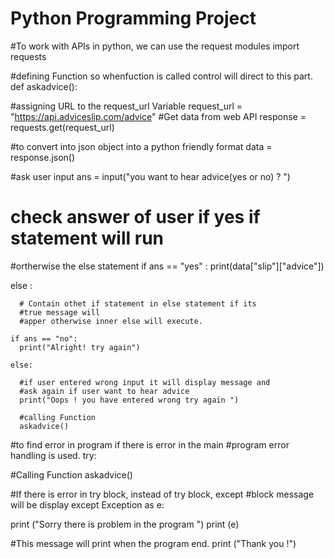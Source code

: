 <h1>Python Programming Project</h1>

#To work with APIs in python, we can use the request modules 
import requests

#defining Function so whenfuction is called control will direct to this part.
def askadvice():

   #assigning URL to the request_url Variable
   request_url = "https://api.adviceslip.com/advice"
   #Get data from web API
   response = requests.get(request_url)

   #to convert into json object into a python friendly format
   data = response.json()
  

   #ask user input
   ans = input("you want to hear advice(yes or no) ? ")
  

   # check answer of user if yes if statement will run 
   #ortherwise the else statement
   if ans == "yes" :
     print(data["slip"]["advice"])
     
   else :
     
      # Contain othet if statement in else statement if its 
      #true message will 
      #apper otherwise inner else will execute.
     
    if ans == "no":
      print("Alright! try again")
     
    else:

      #if user entered wrong input it will display message and 
      #ask again if user want to hear advice 
      print("Oops ! you have entered wrong try again ")

      #calling Function
      askadvice()
      
     

#to find error in program if there is error in the main      #program error handling is used. 
try:
  
  #Calling Function
  askadvice()

#If there is error in try block, instead of try block, except 
#block message will be display
except Exception as e:
  
  print ("Sorry there is problem in the program ")
  print (e)

#This message will print when the program end.
print ("Thank you !")
